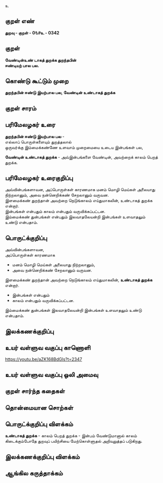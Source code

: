 உ

## குறள் எண் 

**துறவு - குறள் - 0௩௪உ - 0342**  

## குறள் 

**வேண்டின்உண் டாகத் துறக்க துறந்தபின்  
ஈண்டியற் பால பல.**

## கொண்டு கூட்டும் முறை

**துறந்தபின் ஈண்டு இயற்பால பல, வேண்டின் உண்டாகத் துறக்க**

## குறள் சாரம் 


## பரிமேலழகர் உரை

**துறந்தபின் ஈண்டு இயற்பால பல** -   
எல்லாப் பொருள்களையும் துறத்தலால்  
ஒருவர்க்கு இம்மைக்கண்ணே உளவாம் முறைமையை உடைய இன்பங்கள் பல,  

**வேண்டின் உண்டாகத் துறக்க** - அவ்இன்பங்களை வேண்டின், அவற்றைக் காலம் பெறத் துறக்க. 

## பரிமேலழகர் உரைகுறிப்பு   

அவ்வின்பங்களாவன, அப்பொருள்கள் காரணமாக மனம் மொழி மெய்கள் அலையாது நிற்றலானும், அவை நன்னெறிக்கண் சேறலானும் வருவன.  
இளமைக்கண் துறந்தான் அவற்றை நெடுங்காலம் எய்துமாகலின், உண்டாகத் துறக்க என்றார்.   
இன்பங்கள் என்பதும் காலம் என்பதும் வருவிக்கப்பட்டன.   
இம்மைக்கண் துன்பங்கள் என்பதும் இலவாதலேயன்றி இன்பங்கள் உளவாதலும் உண்டு என்பதாம்.  

## பொருட்க்குறிப்பு 

அவ்வின்பங்களாவன,   
அப்பொருள்கள் காரணமாக   
* மனம் மொழி மெய்கள் அலையாது நிற்றலானும்,  
* அவை நன்னெறிக்கண் சேறலானும் வருவன.    

இளமைக்கண் துறந்தான் அவற்றை நெடுங்காலம் எய்துமாகலின், **உண்டாகத் துறக்க** என்றார்.     

* இன்பங்கள் என்பதும்   
* காலம் என்பதும் வருவிக்கப்பட்டன.     

இம்மைக்கண் துன்பங்கள் இலவாதலேயன்றி இன்பங்கள் உளவாதலும் உண்டு என்பதாம்.  

## இலக்கணக்குறிப்பு  


## உயர் வள்ளுவ வகுப்பு காணொளி

https://youtu.be/aZK168BdGls?t=2347

## உயர் வள்ளுவ வகுப்பு ஒலி அமைவு 

 
## குறள் சார்ந்த கதைகள் 


## தொன்மையான சொற்கள்


## பொருட்க்குறிப்பு விளக்கம்

**உண்டாகத் துறக்க** - காலம் பெறத் துறக்க - இன்பம் வேண்டுமானால் காலம் கிடைக்கும்போதே துறவுப் பயிற்சியை மேற்கொள்ளுதல் அறிவுறுத்தப் படுகிறது.  

## இலக்கணக்குறிப்பு விளக்கம்


## ஆங்கில கருத்தாக்கம் 



